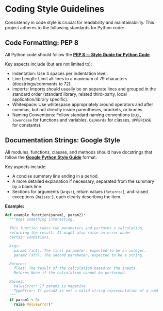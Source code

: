 # Coding Style Guidelines

Consistency in code style is crucial for readability and maintainability. This project adheres to the following standards for Python code:

## Code Formatting: PEP 8

All Python code should follow the [**PEP 8 -- Style Guide for Python Code**](https://peps.python.org/pep-0008/).

Key aspects include (but are not limited to):
* Indentation: Use 4 spaces per indentation level.
* Line Length: Limit all lines to a maximum of 79 characters (docstrings/comments to 72).
* Imports: Imports should usually be on separate lines and grouped in the standard order (standard library, related third-party, local application/library specific).
* Whitespace: Use whitespace appropriately around operators and after commas, but not directly inside parentheses, brackets, or braces.
* Naming Conventions: Follow standard naming conventions (e.g., `lowercase` for functions and variables, `CapWords` for classes, `UPPERCASE` for constants).

## Documentation Strings: Google Style

All modules, functions, classes, and methods should have docstrings that follow the [**Google Python Style Guide**](https://google.github.io/styleguide/pyguide.html#38-comments-and-docstrings) format.

Key aspects include:
* A concise summary line ending in a period.
* A more detailed explanation if necessary, separated from the summary by a blank line.
* Sections for arguments (`Args:`), return values (`Returns:`), and raised exceptions (`Raises:`), each clearly describing the item.

**Example:**

```python
def example_function(param1, param2):
  """Does something interesting.

  This function takes two parameters and performs a calculation,
  returning the result. It might also raise an error under
  certain conditions.

  Args:
    param1 (int): The first parameter, expected to be an integer.
    param2 (str): The second parameter, expected to be a string.

  Returns:
    float: The result of the calculation based on the inputs.
    Returns None if the calculation cannot be performed.

  Raises:
    ValueError: If param1 is negative.
    TypeError: If param2 is not a valid string representation of a number.
  """
  if param1 < 0:
    raise ValueError("
